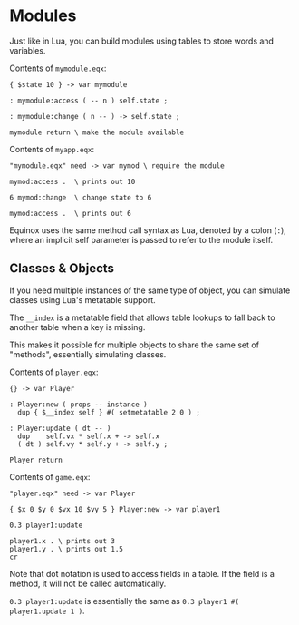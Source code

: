 # Modules

Just like in Lua, you can build modules using tables to store words and variables.

Contents of `mymodule.eqx`:

```forth
{ $state 10 } -> var mymodule

: mymodule:access ( -- n ) self.state ;

: mymodule:change ( n -- ) -> self.state ;

mymodule return \ make the module available 
```

Contents of `myapp.eqx`:

```forth
"mymodule.eqx" need -> var mymod \ require the module

mymod:access .  \ prints out 10

6 mymod:change  \ change state to 6

mymod:access .  \ prints out 6

```

Equinox uses the same method call syntax as Lua, denoted by a colon (`:`), where an implicit self parameter is passed to refer to the module itself.

## Classes & Objects

If you need multiple instances of the same type of object, you can simulate classes using Lua's metatable support.

The `__index` is a metatable field that allows table lookups to fall back to another table when a key is missing.

This makes it possible for multiple objects to share the same set of "methods", essentially simulating classes.

Contents of `player.eqx`:

```forth
{} -> var Player

: Player:new ( props -- instance )
  dup { $__index self } #( setmetatable 2 0 ) ;

: Player:update ( dt -- )
  dup    self.vx * self.x + -> self.x
  ( dt ) self.vy * self.y + -> self.y ;

Player return

```

Contents of `game.eqx`:

```forth
"player.eqx" need -> var Player

{ $x 0 $y 0 $vx 10 $vy 5 } Player:new -> var player1

0.3 player1:update

player1.x . \ prints out 3
player1.y . \ prints out 1.5
cr

```

Note that dot notation is used to access fields in a table. If the field is a method, it will not be called automatically.

`0.3 player1:update` is essentially the same as `0.3 player1 #( player1.update 1 )`.
